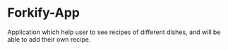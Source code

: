 # Forkify-App
Application which help user to see recipes of different dishes, and will be able to add their own recipe.

